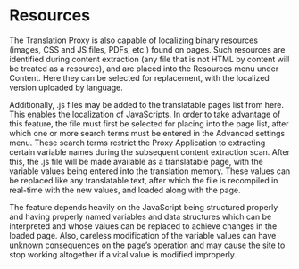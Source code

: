 # Resources

The Translation Proxy is also capable of localizing binary resources (images, CSS and JS files, PDFs, etc.) found on pages. Such resources are identified during content extraction (any file that is not HTML by content will be treated as a resource), and are placed into the Resources menu under Content. Here they can be selected for replacement, with the localized version uploaded by language.

Additionally, .js files may be added to the translatable pages list from here. This enables the localization of JavaScripts. In order to take advantage of this feature, the file must first be selected for placing into the page list, after which one or more search terms must be entered in the Advanced settings menu. These search terms restrict the Proxy Application to extracting certain variable names during the subsequent content extraction scan. After this, the .js file will be made available as a translatable page, with the variable values being entered into the translation memory. These values can be replaced like any translatable text, after which the file is recompiled in real-time with the new values, and loaded along with the page.

The feature depends heavily on the JavaScript being structured properly and having properly named variables and data structures which can be interpreted and whose values can be replaced to achieve changes in the loaded page. Also, careless modification of the variable values can have unknown consequences on the page’s operation and may cause the site to stop working altogether if a vital value is modified improperly.
